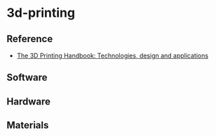 # 3d-printing

## Reference
- [The 3D Printing Handbook: Technologies, design and applications](https://www.hubs.com/3d-printing-handbook/)

## Software

## Hardware

## Materials


